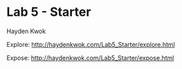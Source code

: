 # Lab 5 - Starter
Hayden Kwok

Explore: http://haydenkwok.com/Lab5_Starter/explore.html

Expose: http://haydenkwok.com/Lab5_Starter/expose.html
